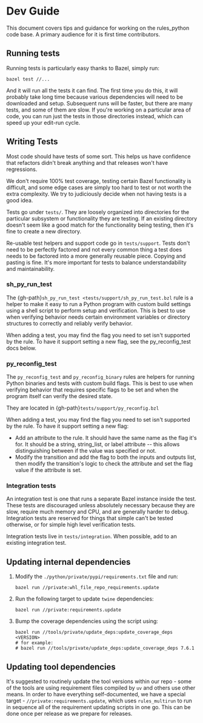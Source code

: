 # Dev Guide

This document covers tips and guidance for working on the rules_python code
base. A primary audience for it is first time contributors.

## Running tests

Running tests is particularly easy thanks to Bazel, simply run:

```
bazel test //...
```

And it will run all the tests it can find. The first time you do this, it will
probably take long time because various dependencies will need to be downloaded
and setup. Subsequent runs will be faster, but there are many tests, and some of
them are slow. If you're working on a particular area of code, you can run just
the tests in those directories instead, which can speed up your edit-run cycle.

## Writing Tests

Most code should have tests of some sort. This helps us have confidence that
refactors didn't break anything and that releases won't have regressions.

We don't require 100% test coverage, testing certain Bazel functionality is
difficult, and some edge cases are simply too hard to test or not worth the
extra complexity. We try to judiciously decide when not having tests is a good
idea.

Tests go under `tests/`. They are loosely organized into directories for the
particular subsystem or functionality they are testing. If an existing directory
doesn't seem like a good match for the functionality being testing, then it's
fine to create a new directory.

Re-usable test helpers and support code go in `tests/support`. Tests don't need
to be perfectly factored and not every common thing a test does needs to be
factored into a more generally reusable piece. Copying and pasting is fine. It's
more important for tests to balance understandability and maintainability.

### sh_py_run_test

The {gh-path}`sh_py_run_test <tests/support/sh_py_run_test.bzl` rule is a helper to
make it easy to run a Python program with custom build settings using a shell
script to perform setup and verification. This is best to use when verifying
behavior needs certain environment variables or directory structures to
correctly and reliably verify behavior.

When adding a test, you may find the flag you need to set isn't supported by
the rule. To have it support setting a new flag, see the py_reconfig_test docs
below.

### py_reconfig_test

The `py_reconfig_test` and `py_reconfig_binary` rules are helpers for running
Python binaries and tests with custom build flags. This is best to use when
verifying behavior that requires specific flags to be set and when the program
itself can verify the desired state.

They are located in {gh-path}`tests/support/py_reconfig.bzl`

When adding a test, you may find the flag you need to set isn't supported by
the rule. To have it support setting a new flag:

* Add an attribute to the rule. It should have the same name as the flag
  it's for. It should be a string, string_list, or label attribute -- this
  allows distinguishing between if the value was specified or not.
* Modify the transition and add the flag to both the inputs and outputs
  list, then modify the transition's logic to check the attribute and set
  the flag value if the attribute is set.

### Integration tests

An integration test is one that runs a separate Bazel instance inside the test.
These tests are discouraged unless absolutely necessary because they are slow,
require much memory and CPU, and are generally harder to debug. Integration
tests are reserved for things that simple can't be tested otherwise, or for
simple high level verification tests.

Integration tests live in `tests/integration`. When possible, add to an existing
integration test.

## Updating internal dependencies

1. Modify the `./python/private/pypi/requirements.txt` file and run:
   ```
   bazel run //private:whl_file_repo_requirements.update
   ```
1. Run the following target to update `twine` dependencies:
   ```
   bazel run //private:requirements.update
   ```
1. Bump the coverage dependencies using the script using:
   ```
   bazel run //tools/private/update_deps:update_coverage_deps <VERSION>
   # for example:
   # bazel run //tools/private/update_deps:update_coverage_deps 7.6.1
   ```

## Updating tool dependencies

It's suggested to routinely update the tool versions within our repo - some of the
tools are using requirement files compiled by `uv` and others use other means. In order
to have everything self-documented, we have a special target -
`//private:requirements.update`, which uses `rules_multirun` to run in sequence all
of the requirement updating scripts in one go. This can be done once per release as
we prepare for releases.
